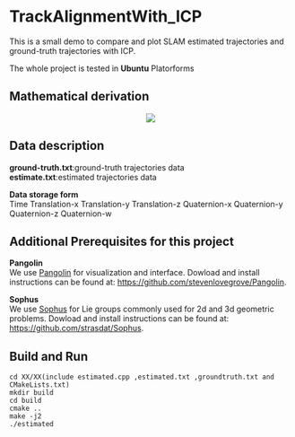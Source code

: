 # TrackAlignmentWith_ICP
This is a small demo to compare and plot SLAM estimated trajectories and ground-truth trajectories with ICP.

The whole project is tested in **Ubuntu** Platorforms

## Mathematical derivation
<div align=center>  
  
![](https://github.com/TianQi-777/TrackAlignmentWith_ICP/blob/master/images/formula1.png)
</div>

## Data description
**ground-truth.txt**:ground-truth trajectories data  
**estimate.txt**:estimated trajectories data  

**Data storage form**  
Time  Translation-x  Translation-y  Translation-z  Quaternion-x  Quaternion-y  Quaternion-z  Quaternion-w  

## Additional Prerequisites for this project
**Pangolin**  
We use [Pangolin](https://github.com/stevenlovegrove/Pangolin) for visualization and interface. 
Dowload and install instructions can be found at: https://github.com/stevenlovegrove/Pangolin.

**Sophus**  
We use [Sophus](https://github.com/strasdat/Sophus) for Lie groups commonly used for 2d and 3d geometric problems. 
Dowload and install instructions can be found at: https://github.com/strasdat/Sophus.

## Build and Run
```
cd XX/XX(include estimated.cpp ,estimated.txt ,groundtruth.txt and CMakeLists.txt)  
mkdir build  
cd build  
cmake ..  
make -j2  
./estimated
```

